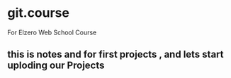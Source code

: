 # git.course
For Elzero Web School Course
## this is notes and for first projects , and lets start uploding our Projects
